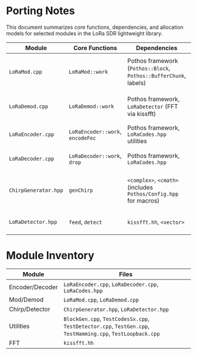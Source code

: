 # Porting Notes

This document summarizes core functions, dependencies, and allocation models for selected modules in the LoRa SDR lightweight library.

| Module | Core Functions | Dependencies | Allocation Model | Notes |
| --- | --- | --- | --- | --- |
| `LoRaMod.cpp` | `LoRaMod::work` | Pothos framework (`Pothos::Block`, `Pothos::BufferChunk`, labels) | Uses `Pothos::BufferChunk` for payload; generates chirps in-place | Pothos block wrapper; no Poco/JSON |
| `LoRaDemod.cpp` | `LoRaDemod::work` | Pothos framework, `LoRaDetector` (FFT via kissfft) | Output via `Pothos::BufferChunk`; uses `std::vector` for chirp tables | Pothos block wrapper; no Poco/JSON |
| `LoRaEncoder.cpp` | `LoRaEncoder::work`, `encodeFec` | Pothos framework, `LoRaCodes.hpp` utilities | `std::vector` for data and symbols; output `Pothos::BufferChunk` | Pothos block wrapper; no Poco/JSON |
| `LoRaDecoder.cpp` | `LoRaDecoder::work`, `drop` | Pothos framework, `LoRaCodes.hpp` | `std::vector` for buffers; output `Pothos::BufferChunk` | Pothos block wrapper; no Poco/JSON |
| `ChirpGenerator.hpp` | `genChirp` | `<complex>`, `<cmath>` (includes `Pothos/Config.hpp` for macros) | Writes to caller-provided buffer; no dynamic allocation | Independent; remove Pothos include if unused |
| `LoRaDetector.hpp` | `feed`, `detect` | `kissfft.hh`, `<vector>` | Internal `std::vector` buffers for FFT | Independent; no external framework |

# Module Inventory

| Module | Files |
| --- | --- |
| Encoder/Decoder | `LoRaEncoder.cpp`, `LoRaDecoder.cpp`, `LoRaCodes.hpp` |
| Mod/Demod | `LoRaMod.cpp`, `LoRaDemod.cpp` |
| Chirp/Detector | `ChirpGenerator.hpp`, `LoRaDetector.hpp` |
| Utilities | `BlockGen.cpp`, `TestCodesSx.cpp`, `TestDetector.cpp`, `TestGen.cpp`, `TestHamming.cpp`, `TestLoopback.cpp` |
| FFT | `kissfft.hh` |

